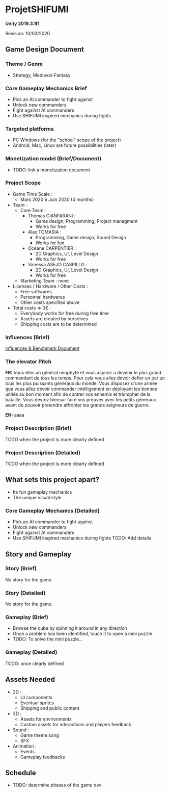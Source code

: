 # ProjetSHIFUMI
__Unity 2019.3.1f1__

Revision: 10/03/2020

## Game Design Document

### Theme / Genre
- Strategy, Medieval-Fantasy

### Core Gameplay Mechanics Brief
- Pick an AI commander to fight against
- Unlock new commanders
- Fight against AI commanders 
- Use SHIFUMI inspired mechanics during fights

### Targeted platforms
- PC Windows (for the "school" scope of the project)
- Android, Mac, Linux are future possibilities (later)

### Monetization model (Brief/Document)
- TODO: link a monetization document

### Project Scope
- Game Time Scale :
  - Mars 2020 à Juin 2020 (4 months)
- Team :
  - Core Team : 
    - Thomas CIANFARANI : 
      - Game design, Programming, Project managment
      - Works for free
    - Alex TOMASIA : 
      - Programming, Game design, Sound Design
      - Works for fun
    - Océane CARPENTIER : 
      - 2D Graphics, UI, Level Design
      - Works for free
    - Vanessa ASEJO CASPILLO : 
      - 2D Graphics, UI, Level Design
      - Works for free
  - Marketing Team : none
- Licenses / Hardware / Other Costs :
  - Free softwares
  - Personnal hardwares
  - Other costs specified above
- Total costs => 0€ : 
  - Everybody works for free during free time
  - Assets are created by ourselves
  - Shipping costs are to be determined

### Influences (Brief)
[Influences & Benchmark Document](https://docs.google.com/document/d/1-crH3qDEdT_eW-AlxJtIj2H0OhJSgdSDaQBnwu1a2KQ/edit?usp=sharing)

### The elevator Pitch
__FR:__ Vous êtes un général neophyte et vous aspirez a devenir le plus grand commandant de tous les temps. Pour cela vous allez devoir 
defier un par un tous les plus puissants généraux du monde. Vous disposez d'une armée que vous allez devoir commander intélligement en déployant les bonnes unités au bon moment afin de contrer vos ennemis et triompher de la bataille.
Vous devrez biensur faire vos preuves avec les petits généraux avant de pouvoir pretendre affronter les grands seigneurs de guerre.

__EN:__ aaaa

### Project Description (Brief)
TODO when the project is more clearly defined

### Project Description (Detailed)
TODO when the project is more clearly defined

## What sets this project apart?
- Its fun gameplay mechanics
- The unique visual style

### Core Gameplay Mechanics (Detailed)
- Pick an AI commander to fight against
- Unlock new commanders
- Fight against AI commanders 
- Use SHIFUMI inspired mechanics during fights
TODO: Add details

## Story and Gameplay

### Story (Brief)
No story for the game.

### Story (Detailed)
No story for the game.

### Gameplay (Brief)
- Browse the cube by spinning it around in any direction
- Once a problem has been identified, touch it to open a mini puzzle
- TODO: To solve the mini puzzle...

### Gameplay (Detailed)
TODO: once clearly defined

## Assets Needed
- 2D : 
  - UI components
  - Eventual sprites
  - Shipping and public content
- 3D : 
  - Assets for environments
  - Custom assets for interactions and players feedback
- Sound :
  - Game theme song
  - SFX
- Animation : 
  - Events
  - Gameplay feedbacks

## Schedule
- TODO: determine phases of the game dev
